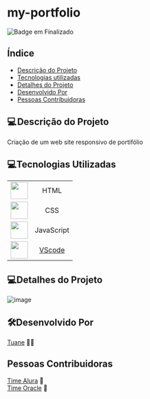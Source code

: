 # my-portfolio

![Badge em Finalizado](http://img.shields.io/static/v1?label=STATUS&message=EM%20FINALIZADO&color=red&style=for-the-badge)



</div>
<h2>Índice</h2>

* [Descrição do Projeto](#descrição-do-projeto)
* [Tecnologias utilizadas](#tecnologias-utilizadas)
* [Detalhes do Projeto](#detalhes-do-projeto)
* [Desenvolvido Por](#desenvolvido-por)
* [Pessoas Contribuidoras](#pessoas-contribuidoras)


<h2>💻 Descrição do Projeto</h2>

<p>
Criação de um web site responsivo de portifólio    
</p>

<h2>💻Tecnologias Utilizadas</h2>

|     |   |
| :--------: | :--------: |    
| <img src="https://cdn.jsdelivr.net/gh/devicons/devicon/icons/html5/html5-original-wordmark.svg" width="40" height="40" /> | HTML | 
| <img src="https://cdn.jsdelivr.net/gh/devicons/devicon/icons/css3/css3-original-wordmark.svg" width="40" height="40" /> | CSS |   
| <img src="https://cdn.jsdelivr.net/gh/devicons/devicon/icons/javascript/javascript-original.svg" width="40" height="40" /> | JavaScript |  
| <img src="https://cdn.jsdelivr.net/gh/devicons/devicon/icons/vscode/vscode-original.svg" width="40" height="40" /> | [VScode](https://code.visualstudio.com/download) |        
    

<h2>💻Detalhes do Projeto</h2>

<p>

![image](https://github.com/Tuanemendes/my-portfolio/assets/54903202/ebfa95fe-fa1d-4468-b07b-8f733ac2b42e)
   
          
</p>

<h2>🛠Desenvolvido Por</h2>

 [Tuane](https://www.linkedin.com/in/tuane-mendes/) 👩‍🎓   



<h2>Pessoas Contribuidoras</h2>

[Time Alura](https://www.alura.com.br/) 💙 <br>
[Time Oracle](https://www.oracle.com/br/education/oracle-next-education/) 🧡

